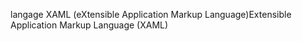<span data-ttu-id="be192-101">langage XAML (eXtensible Application Markup Language)</span><span class="sxs-lookup"><span data-stu-id="be192-101">Extensible Application Markup Language (XAML)</span></span>